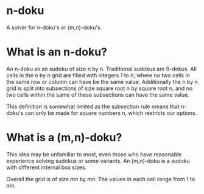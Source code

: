 # n-doku
A solver for n-doku's or (m,n)-doku's.

# What is an n-doku?
An n-doku as an sudoku of size n by n. Traditional sudokus are 9-dokus.
All cells in the n by n grid are filled with integers 1 to n, where no
two cells in the same row or column can have be the same value.
Additionally the n by n grid is split into subsections of size square
root n by square root n, and no two cells within the same of these
subsections can have the same value.

This definition is somewhat limited as the subsection rule means that
n-doku's can only be made for square numbers n, which restricts our
options.

# What is a (m,n)-doku?
This idea may be unfamiliar to most, even those who have reasonable
experience solving sudokus or some variants. An (m,n)-doku is a sudoku
with different internal box sizes.

Overall the grid is of size *mn* by *mn*. The values in each cell range
from 1 to *mn*.
